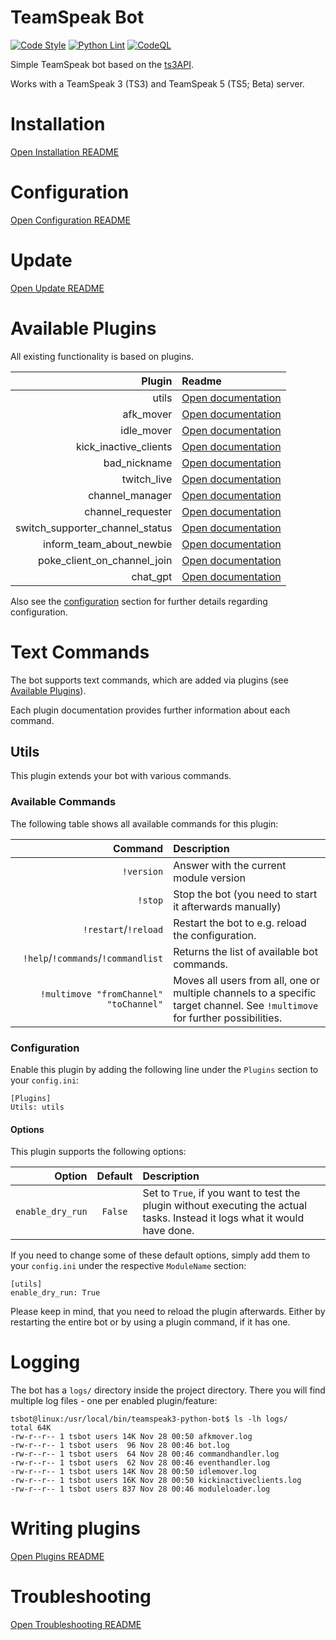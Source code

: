 # TeamSpeak Bot

[![Code Style](https://github.com/Sebi94nbg/teamspeak3-python-bot/actions/workflows/black_formatter.yml/badge.svg?branch=main)](https://github.com/Sebi94nbg/teamspeak3-python-bot/actions/workflows/black_formatter.yml?query=branch%3Amain)
[![Python Lint](https://github.com/Sebi94nbg/teamspeak3-python-bot/actions/workflows/pylint.yml/badge.svg?branch=main)](https://github.com/Sebi94nbg/teamspeak3-python-bot/actions/workflows/pylint.yml?query=branch%3Amain)
[![CodeQL](https://github.com/Sebi94nbg/teamspeak3-python-bot/actions/workflows/codeql-analysis.yml/badge.svg?branch=main)](https://github.com/Sebi94nbg/teamspeak3-python-bot/actions/workflows/codeql-analysis.yml?query=branch%3Amain)

Simple TeamSpeak bot based on the [ts3API](https://github.com/Murgeye/ts3API).

Works with a TeamSpeak 3 (TS3) and TeamSpeak 5 (TS5; Beta) server.

# Installation

[Open Installation README](/docs/INSTALLATION.md)

# Configuration

[Open Configuration README](/docs/CONFIGURATION.md)

# Update

[Open Update README](/docs/UPDATE.md)

# Available Plugins

All existing functionality is based on plugins.

| Plugin | Readme |
| ---:   | :--- |
| utils | [Open documentation](#utils) |
| afk_mover | [Open documentation](/modules/afk_mover/README.md) |
| idle_mover | [Open documentation](/modules/idle_mover/README.md) |
| kick_inactive_clients | [Open documentation](/modules/kick_inactive_clients/README.md) |
| bad_nickname | [Open documentation](/modules/bad_nickname/README.md) |
| twitch_live | [Open documentation](/modules/twitch_live/README.md) |
| channel_manager | [Open documentation](/modules/channel_manager/README.md) |
| channel_requester | [Open documentation](/modules/channel_requester/README.md) |
| switch_supporter_channel_status | [Open documentation](/modules/switch_supporter_channel_status/README.md) |
| inform_team_about_newbie | [Open documentation](/modules/inform_team_about_newbie/README.md) |
| poke_client_on_channel_join | [Open documentation](/modules/poke_client_on_channel_join/README.md) |
| chat_gpt | [Open documentation](/modules/chat_gpt/README.md) |

Also see the [configuration](#configuration) section for further details regarding configuration.

# Text Commands

The bot supports text commands, which are added via plugins (see [Available Plugins](#available-plugins)).

Each plugin documentation provides further information about each command.

## Utils

This plugin extends your bot with various commands.

### Available Commands

The following table shows all available commands for this plugin:

| Command | Description |
| ---:   | :--- |
| `!version` | Answer with the current module version |
| `!stop` | Stop the bot (you need to start it afterwards manually) |
| `!restart`/`!reload` | Restart the bot to e.g. reload the configuration. |
| `!help`/`!commands`/`!commandlist` | Returns the list of available bot commands. |
| `!multimove "fromChannel" "toChannel"` | Moves all users from all, one or multiple channels to a specific target channel. See `!multimove` for further possibilities. |

### Configuration

Enable this plugin by adding the following line under the `Plugins` section to your `config.ini`:

```
[Plugins]
Utils: utils
```

#### Options

This plugin supports the following options:

| Option | Default | Description |
| ---: | :---: | :--- |
| `enable_dry_run` | `False` | Set to `True`, if you want to test the plugin without executing the actual tasks. Instead it logs what it would have done. |

If you need to change some of these default options, simply add them to your `config.ini` under the respective `ModuleName` section:

```
[utils]
enable_dry_run: True
```

Please keep in mind, that you need to reload the plugin afterwards. Either by restarting the entire bot or by using a plugin command, if it has one.

# Logging

The bot has a `logs/` directory inside the project directory. There you will find multiple log files - one per enabled plugin/feature:

```shell
tsbot@linux:/usr/local/bin/teamspeak3-python-bot$ ls -lh logs/
total 64K
-rw-r--r-- 1 tsbot users 14K Nov 28 00:50 afkmover.log
-rw-r--r-- 1 tsbot users  96 Nov 28 00:46 bot.log
-rw-r--r-- 1 tsbot users  64 Nov 28 00:46 commandhandler.log
-rw-r--r-- 1 tsbot users  62 Nov 28 00:46 eventhandler.log
-rw-r--r-- 1 tsbot users 14K Nov 28 00:50 idlemover.log
-rw-r--r-- 1 tsbot users 16K Nov 28 00:50 kickinactiveclients.log
-rw-r--r-- 1 tsbot users 837 Nov 28 00:46 moduleloader.log
```

# Writing plugins

[Open Plugins README](/docs/PLUGINS.md)

# Troubleshooting

[Open Troubleshooting README](/docs/TROUBLESHOOTING.md)
 